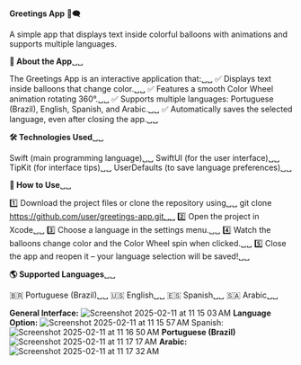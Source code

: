 **Greetings App** 🎨🗨️

A simple app that displays text inside colorful balloons with animations and supports multiple languages.

**📱 About the App**␣␣

The Greetings App is an interactive application that:␣␣
✅ Displays text inside balloons that change color.␣␣
✅ Features a smooth Color Wheel animation rotating 360°.␣␣
✅ Supports multiple languages: Portuguese (Brazil), English, Spanish, and Arabic.␣␣
✅ Automatically saves the selected language, even after closing the app.␣␣

**🛠️ Technologies Used**␣␣

Swift (main programming language)␣␣
SwiftUI (for the user interface)␣␣
TipKit (for interface tips)␣␣
UserDefaults (to save language preferences)␣␣

**🚀 How to Use**␣␣

1️⃣ Download the project files or clone the repository using␣␣
git clone https://github.com/user/greetings-app.git␣␣
2️⃣ Open the project in Xcode␣␣
3️⃣ Choose a language in the settings menu.␣␣
4️⃣ Watch the balloons change color and the Color Wheel spin when clicked.␣␣
5️⃣ Close the app and reopen it – your language selection will be saved!␣␣

**🌎 Supported Languages**␣␣

🇧🇷 Portuguese (Brazil)␣␣
🇺🇸 English␣␣
🇪🇸 Spanish␣␣
🇸🇦 Arabic␣␣

**General Interface:**
![Screenshot 2025-02-11 at 11 15 03 AM](https://github.com/user-attachments/assets/47ce6bfd-4f61-4e04-aa5c-5a8b3dd93df1)
**Language Option:**
![Screenshot 2025-02-11 at 11 15 57 AM](https://github.com/user-attachments/assets/d9d9fb12-822d-4f09-b603-955dcf27d9f5)
Spanish: 
![Screenshot 2025-02-11 at 11 16 50 AM](https://github.com/user-attachments/assets/a8e4935e-d02d-4315-92c7-e10d5eb50d76)
**Portuguese (Brazil)**
![Screenshot 2025-02-11 at 11 17 17 AM](https://github.com/user-attachments/assets/bf8741c8-465f-4d5b-a980-9df580569920)
**Arabic:**
![Screenshot 2025-02-11 at 11 17 32 AM](https://github.com/user-attachments/assets/2cc2161d-b2a4-4174-a99e-fc89a0ed2103)




